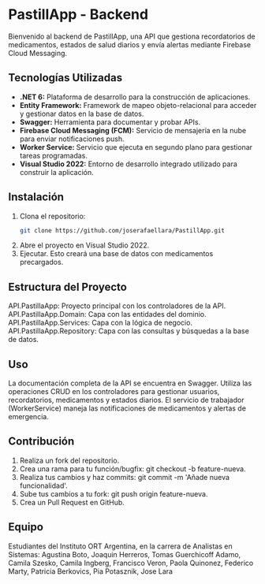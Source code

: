 # PastillApp - Backend

Bienvenido al backend de PastillApp, una API que gestiona recordatorios de medicamentos, estados de salud diarios y envía alertas mediante Firebase Cloud Messaging.

## Tecnologías Utilizadas

- **.NET 6:** Plataforma de desarrollo para la construcción de aplicaciones.
- **Entity Framework:** Framework de mapeo objeto-relacional para acceder y gestionar datos en la base de datos.
- **Swagger:** Herramienta para documentar y probar APIs.
- **Firebase Cloud Messaging (FCM):** Servicio de mensajería en la nube para enviar notificaciones push.
- **Worker Service:** Servicio que ejecuta en segundo plano para gestionar tareas programadas.
- **Visual Studio 2022:** Entorno de desarrollo integrado utilizado para construir la aplicación.

## Instalación

1. Clona el repositorio:
   ```bash
   git clone https://github.com/joserafaellara/PastillApp.git
2. Abre el proyecto en Visual Studio 2022.
3. Ejecutar. Esto creará una base de datos con medicamentos precargados.

## Estructura del Proyecto
API.PastillaApp: Proyecto principal con los controladores de la API.
API.PastillaApp.Domain: Capa con las entidades del dominio.
API.PastillaApp.Services: Capa con la lógica de negocio.
API.PastillaApp.Repository: Capa con las consultas y búsquedas a la base de datos.

## Uso
La documentación completa de la API se encuentra en Swagger.
Utiliza las operaciones CRUD en los controladores para gestionar usuarios, recordatorios, medicamentos y estados diarios.
El servicio de trabajador (WorkerService) maneja las notificaciones de medicamentos y alertas de emergencia.

## Contribución
1. Realiza un fork del repositorio.
2. Crea una rama para tu función/bugfix: git checkout -b feature-nueva.
3. Realiza tus cambios y haz commits: git commit -m 'Añade nueva funcionalidad'.
4. Sube tus cambios a tu fork: git push origin feature-nueva.
5. Crea un Pull Request en GitHub.

## Equipo
Estudiantes del Instituto ORT Argentina, en la carrera de Analistas en Sistemas:
Agustina Boto, Joaquin Herreros, Tomas Guerchicoff Adamo, Camila Szesko, Camila Ingberg,
Francisco Veron, Paola Quinonez, Federico Marty, Patricia Berkovics, Pia Potasznik, Jose Lara
